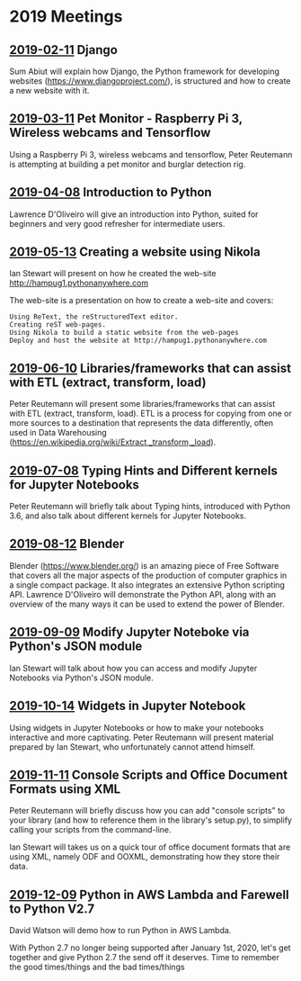 # 2019 Meetings

## [2019-02-11](2019-02-11) Django

Sum Abiut will explain how Django, the Python framework for developing websites (https://www.djangoproject.com/), is structured and how to create a new website with it.

## [2019-03-11](2019-03-11) Pet Monitor - Raspberry Pi 3, Wireless webcams and Tensorflow

Using a Raspberry Pi 3, wireless webcams and tensorflow, Peter Reutemann is attempting at building a pet monitor and burglar detection rig.

## [2019-04-08](2019-04-08) Introduction to Python

Lawrence D'Oliveiro will give an introduction into Python, suited for beginners and very good refresher for intermediate users.

## [2019-05-13](2019-05-13) Creating a website using Nikola

Ian Stewart will present on how he created the web-site http://hampug1.pythonanywhere.com

The web-site is a presentation on how to create a web-site and covers:

    Using ReText, the reStructuredText editor.
    Creating reST web-pages.
    Using Nikola to build a static website from the web-pages
    Deploy and host the website at http://hampug1.pythonanywhere.com

## [2019-06-10](2019-06-10) Libraries/frameworks that can assist with ETL (extract, transform, load)

Peter Reutemann will present some libraries/frameworks that can assist with ETL (extract, transform, load). ETL is a process for copying from one or more sources to a destination that represents the data differently, often used in Data Warehousing (https://en.wikipedia.org/wiki/Extract,_transform,_load).

## [2019-07-08](2019-07-08) Typing Hints and Different kernels for Jupyter Notebooks

Peter Reutemann will briefly talk about Typing hints, introduced with Python 3.6, and also talk about different kernels for Jupyter Notebooks.

## [2019-08-12](2019-08-12) Blender

Blender (https://www.blender.org/) is an amazing piece of Free Software that covers all the major aspects of the production of computer graphics in a single compact package. It also integrates an extensive Python scripting API. Lawrence D'Oliveiro will demonstrate the Python API, along with an overview of the many ways it can be used to extend the power of Blender.

## [2019-09-09](2019-09-09) Modify Jupyter Noteboke via Python's JSON module

Ian Stewart will talk about how you can access and modify Jupyter
Notebooks via Python's JSON module.

## [2019-10-14](2019-10-14) Widgets in Jupyter Notebook

Using widgets in Jupyter Notebooks or how to make your notebooks interactive and more captivating. Peter Reutemann will present material prepared by Ian Stewart, who unfortunately cannot attend himself.

## [2019-11-11](2019-11-11) Console Scripts and Office Document Formats using XML

Peter Reutemann will briefly discuss how you can add "console scripts" to your library (and how to reference them in the library's setup.py), to simplify calling your scripts from the command-line.

Ian Stewart will takes us on a quick tour of office document formats that are using XML, namely ODF and OOXML, demonstrating how they store their data.

## [2019-12-09](2019-12-09) Python in AWS Lambda and Farewell to Python V2.7

David Watson will demo how to run Python in AWS Lambda.

With Python 2.7 no longer being supported after January 1st, 2020, let's get together and give Python 2.7 the send off it deserves. Time to remember the good times/things and the bad times/things

